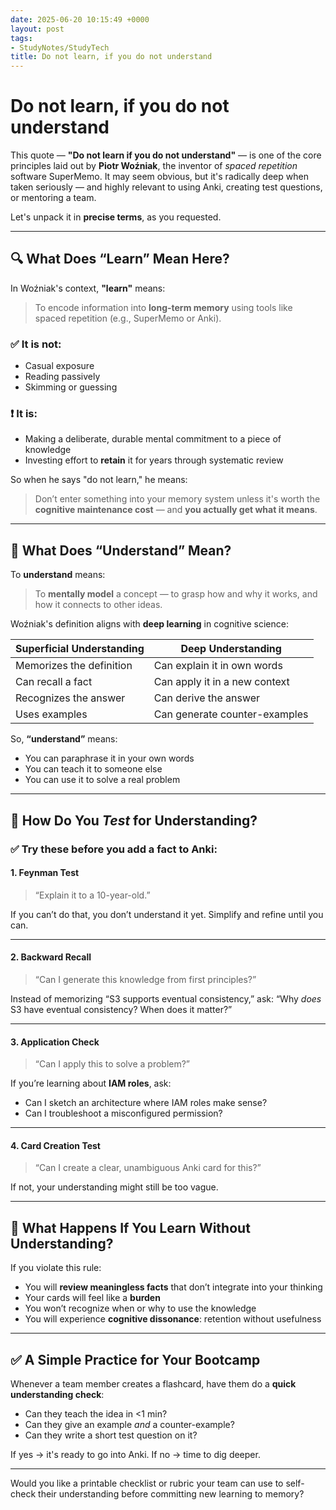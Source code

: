 ```yaml
---
date: 2025-06-20 10:15:49 +0000
layout: post
tags:
- StudyNotes/StudyTech
title: Do not learn, if you do not understand
---
```


# Do not learn, if you do not understand

This quote — **"Do not learn if you do not understand"** — is one of the core principles laid out by **Piotr Woźniak**, the inventor of *spaced repetition* software SuperMemo. It may seem obvious, but it's radically deep when taken seriously — and highly relevant to using Anki, creating test questions, or mentoring a team.

Let's unpack it in **precise terms**, as you requested.

---

## 🔍 What Does “Learn” Mean Here?

In Woźniak's context, **"learn"** means:

> To encode information into **long-term memory** using tools like spaced repetition (e.g., SuperMemo or Anki).

### ✅ It is not:

* Casual exposure
* Reading passively
* Skimming or guessing

### ❗ It **is**:

* Making a deliberate, durable mental commitment to a piece of knowledge
* Investing effort to **retain** it for years through systematic review

So when he says "do not learn," he means:

> Don’t enter something into your memory system unless it's worth the **cognitive maintenance cost** — and **you actually get what it means**.

---

## 🧠 What Does “Understand” Mean?

To **understand** means:

> To **mentally model** a concept — to grasp how and why it works, and how it connects to other ideas.

Woźniak's definition aligns with **deep learning** in cognitive science:

| Superficial Understanding | Deep Understanding            |
| ------------------------- | ----------------------------- |
| Memorizes the definition  | Can explain it in own words   |
| Can recall a fact         | Can apply it in a new context |
| Recognizes the answer     | Can derive the answer         |
| Uses examples             | Can generate counter-examples |

So, **“understand”** means:

* You can paraphrase it in your own words
* You can teach it to someone else
* You can use it to solve a real problem

---

## 🧪 How Do You *Test* for Understanding?

### ✅ Try these before you add a fact to Anki:

#### 1. **Feynman Test**

> “Explain it to a 10-year-old.”

If you can’t do that, you don’t understand it yet. Simplify and refine until you can.

---

#### 2. **Backward Recall**

> “Can I generate this knowledge from first principles?”

Instead of memorizing “S3 supports eventual consistency,” ask:
“Why *does* S3 have eventual consistency? When does it matter?”

---

#### 3. **Application Check**

> “Can I apply this to solve a problem?”

If you’re learning about **IAM roles**, ask:

* Can I sketch an architecture where IAM roles make sense?
* Can I troubleshoot a misconfigured permission?

---

#### 4. **Card Creation Test**

> “Can I create a clear, unambiguous Anki card for this?”

If not, your understanding might still be too vague.

---

## 🚫 What Happens If You Learn Without Understanding?

If you violate this rule:

* You will **review meaningless facts** that don’t integrate into your thinking
* Your cards will feel like a **burden**
* You won’t recognize when or why to use the knowledge
* You will experience **cognitive dissonance**: retention without usefulness

---

## ✅ A Simple Practice for Your Bootcamp

Whenever a team member creates a flashcard, have them do a **quick understanding check**:

* Can they teach the idea in <1 min?
* Can they give an example *and* a counter-example?
* Can they write a short test question on it?

If yes → it's ready to go into Anki.
If no → time to dig deeper.

---

Would you like a printable checklist or rubric your team can use to self-check their understanding before committing new learning to memory?